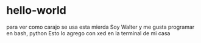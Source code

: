 # hello-world
para ver como carajo se usa esta mierda
Soy Walter y me gusta programar en bash, python
Esto lo agrego con xed en la terminal de mi casa
